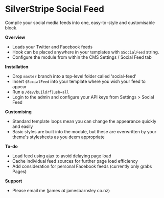 SilverStripe Social Feed
========================

Compile your social media feeds into one, easy-to-style and customisable block.

**Overview**
- Loads your Twitter and Facebook feeds
- Hook can be placed anywhere in your templates with `$SocialFeed` string.
- Configure the module from within the CMS Settings / Social Feed tab

**Installation**
- Drop `master` branch into a top-level folder called 'social-feed'
- Insert `$SocialFeed` into your template where you wish your feed to appear
- Run a `/dev/build?flush=all`
- Login to the admin and configure your API keys from Settings > Social Feed

**Customising**
- Standard template loops mean you can change the appearance quickly and easily
- Basic styles are built into the module, but these are overwritten by your theme's stylesheets as you deem appropriate

**To-do**
- Load feed using ajax to avoid delaying page load
- Cache individual feed sources for further page load efficiency
- Add consideration for personal Facebook feeds (currently only grabs Pages)

**Support**
- Please email me (james _at_ jamesbarnsley co.nz)
